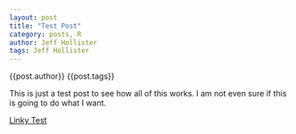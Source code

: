 ```yaml
---
layout: post
title: "Test Post"
category: posts, R
author: Jeff Hollister
tags: Jeff Hollister
---
```

{{post.author}}
{{post.tags}}

This is just a test post to see how all of this works.  I am not even sure if this is
going to do what I want.

[Linky Test](http://jwhollister.com)